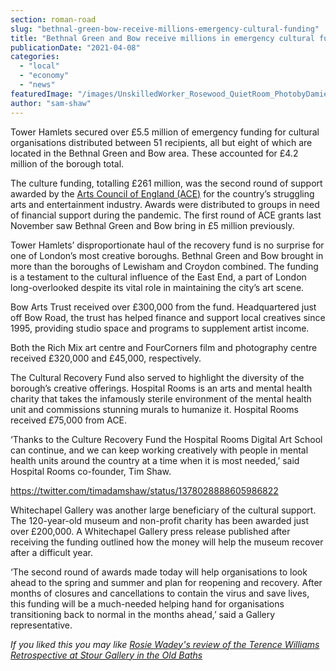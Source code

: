 ```yaml
---
section: roman-road
slug: "bethnal-green-bow-receive-millions-emergency-cultural-funding"
title: "Bethnal Green and Bow receive millions in emergency cultural funding"
publicationDate: "2021-04-08"
categories: 
  - "local"
  - "economy"
  - "news"
featuredImage: "/images/UnskilledWorker_Rosewood_QuietRoom_PhotobyDamienGriffiths_CourtesyofHospitalRooms_3LR-min-1.jpg"
author: "sam-shaw"
---
```


Tower Hamlets secured over £5.5 million of emergency funding for cultural organisations distributed between 51 recipients, all but eight of which are located in the Bethnal Green and Bow area. These accounted for £4.2 million of the borough total.

The culture funding, totalling £261 million, was the second round of support awarded by the [Arts Council of England (ACE)](https://www.artscouncil.org.uk) for the country’s struggling arts and entertainment industry. Awards were distributed to groups in need of financial support during the pandemic. The first round of ACE grants last November saw Bethnal Green and Bow bring in £5 million previously.

Tower Hamlets’ disproportionate haul of the recovery fund is no surprise for one of London’s most creative boroughs. Bethnal Green and Bow brought in more than the boroughs of Lewisham and Croydon combined. The funding is a testament to the cultural influence of the East End, a part of London long-overlooked despite its vital role in maintaining the city’s art scene. 

Bow Arts Trust received over £300,000 from the fund. Headquartered just off Bow Road, the trust has helped finance and support local creatives since 1995, providing studio space and programs to supplement artist income.

Both the Rich Mix art centre and FourCorners film and photography centre received £320,000 and £45,000, respectively.

The Cultural Recovery Fund also served to highlight the diversity of the borough’s creative offerings. Hospital Rooms is an arts and mental health charity that takes the infamously sterile environment of the mental health unit and commissions stunning murals to humanize it. Hospital Rooms received £75,000 from ACE.

‘Thanks to the Culture Recovery Fund the Hospital Rooms Digital Art School can continue, and we can keep working creatively with people in mental health units around the country at a time when it is most needed,’ said Hospital Rooms co-founder, Tim Shaw.

https://twitter.com/timadamshaw/status/1378028888605986822

Whitechapel Gallery was another large beneficiary of the cultural support. The 120-year-old museum and non-profit charity has been awarded just over £200,000. A Whitechapel Gallery press release published after receiving the funding outlined how the money will help the museum recover after a difficult year.  

‘The second round of awards made today will help organisations to look ahead to the spring and summer and plan for reopening and recovery. After months of closures and cancellations to contain the virus and save lives, this funding will be a much-needed helping hand for organisations transitioning back to normal in the months ahead,’ said a Gallery representative.

_If you liked this you may like_ _[Rosie Wadey's review of the Terence Williams Retrospective at Stour Gallery in the Old Baths](https://romanroadlondon.com/terence-williams-review-stour-gallery-old-baths/)_
